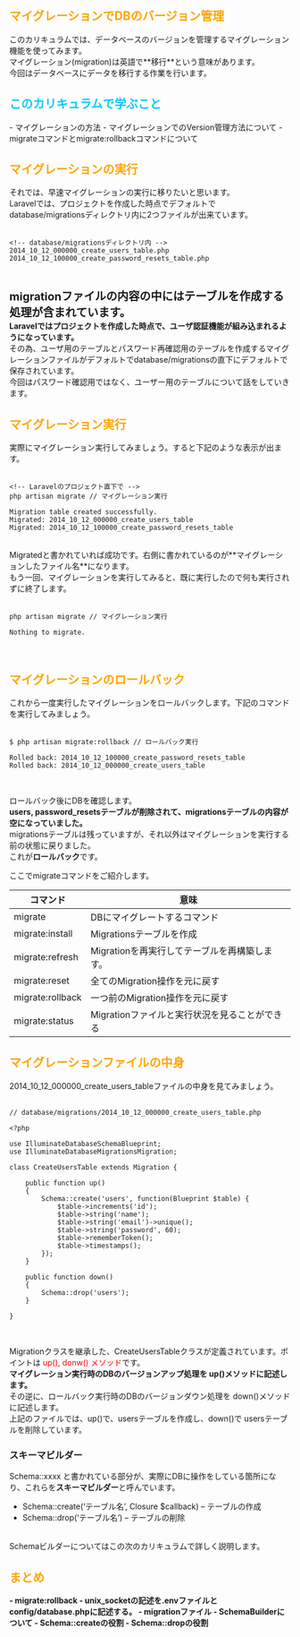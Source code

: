 <h2 style="color: orange;">マイグレーションでDBのバージョン管理</h2>
このカリキュラムでは、データベースのバージョンを管理するマイグレーション機能を使ってみます。<br>
マイグレーション(migration)は英語で**移行**という意味があります。<br>
今回はデータベースにデータを移行する作業を行います。

<h2 style="color: #00CCFF;">このカリキュラムで学ぶこと</h2>
- マイグレーションの方法
- マイグレーションでのVersion管理方法について
	- migrateコマンドとmigrate:rollbackコマンドについて

<h2 style="color: orange;">マイグレーションの実行</h2>
それでは、早速マイグレーションの実行に移りたいと思います。<br>
Laravelでは、プロジェクトを作成した時点でデフォルトでdatabase/migrationsディレクトリ内に2つファイルが出来ています。<br>
<br>

```
<!-- database/migrationsディレクトリ内 -->
2014_10_12_000000_create_users_table.php
2014_10_12_100000_create_password_resets_table.php
```

<br>

<span style="font-size: 20px;">**migrationファイルの内容の中にはテーブルを作成する処理が含まれています。**</span><br>
**Laravelではプロジェクトを作成した時点で、ユーザ認証機能が組み込まれるようになっています。**<br>
その為、ユーザ用のテーブルとパスワード再確認用のテーブルを作成するマイグレーションファイルがデフォルトでdatabase/migrationsの直下にデフォルトで保存されています。<br>
今回はパスワード確認用ではなく、ユーザー用のテーブルについて話をしていきます。<br>

<h2 style="color: orange;">マイグレーション実行</h2>
実際にマイグレーション実行してみましょう。すると下記のような表示が出ます。<br>
<br>

```
<!-- Laravelのプロジェクト直下で -->
php artisan migrate // マイグレーション実行

Migration table created successfully.
Migrated: 2014_10_12_000000_create_users_table
Migrated: 2014_10_12_100000_create_password_resets_table
```

<br>
Migratedと書かれていれば成功です。右側に書かれているのが**マイグレーションしたファイル名**になります。<br>
もう一回、マイグレーションを実行してみると、既に実行したので何も実行されずに終了します。<br>
<br>

```
php artisan migrate // マイグレーション実行

Nothing to migrate.
```

<br>
<h2 style="color: orange;">マイグレーションのロールバック</h2>
これから一度実行したマイグレーションをロールバックします。下記のコマンドを実行してみましょう。<br>
<br>

```
$ php artisan migrate:rollback // ロールバック実行

Rolled back: 2014_10_12_100000_create_password_resets_table
Rolled back: 2014_10_12_000000_create_users_table
```
<br>

ロールバック後にDBを確認します。<br>
**users, password_resetsテーブルが削除されて、migrationsテーブルの内容が空になっていました。**<br>migrationsテーブルは残っていますが、それ以外はマイグレーションを実行する前の状態に戻りました。<br>
これが**ロールバック**です。

ここでmigrateコマンドをご紹介します。

<table>
    <thead>
        <tr>
            <th>コマンド</th>
            <th>意味</th>
        </tr>
    </thead>
    <tbody>
        <tr>
            <td>migrate</td>
            <td>DBにマイグレートするコマンド</td>
        </tr>
        <tr>
            <td>migrate:install</td>
            <td>Migrationsテーブルを作成</td>
        </tr>
        <tr>
            <td>migrate:refresh</td>
            <td>Migrationを再実行してテーブルを再構築します。</td>
        </tr>
        <tr>
            <td>migrate:reset</td>
            <td>全てのMigration操作を元に戻す</td>
        </tr>
        <tr>
            <td>migrate:rollback</td>
            <td>一つ前のMigration操作を元に戻す</td>
        </tr>
        <tr>
            <td>migrate:status</td>
            <td>Migrationファイルと実行状況を見ることができる</td>
        </tr>
    </tbody>
</table>

<h2 style="color: orange;">マイグレーションファイルの中身</h2>
2014_10_12_000000_create_users_tableファイルの中身を見てみましょう。<br>
<br>

```
// database/migrations/2014_10_12_000000_create_users_table.php

<?php

use IlluminateDatabaseSchemaBlueprint;
use IlluminateDatabaseMigrationsMigration;

class CreateUsersTable extends Migration {

    public function up()
    {
        Schema::create('users', function(Blueprint $table) {
            $table->increments('id');
            $table->string('name');
            $table->string('email')->unique();
            $table->string('password', 60);
            $table->rememberToken();
            $table->timestamps();
        });
    }

    public function down()
    {
        Schema::drop('users');
    }

}
```

<br>

Migrationクラスを継承した、CreateUsersTableクラスが定義されています。ポイントは <span style="color: red;">up(), donw() メソッド</span>です。<br>
**マイグレーション実行時のDBのバージョンアップ処理を up()メソッドに記述します。**<br>
その逆に、ロールバック実行時のDBのバージョンダウン処理を down()メソッドに記述します。<br>
上記のファイルでは、up()で、usersテーブルを作成し、down()で usersテーブルを削除しています。

### スキーマビルダー

Schema::xxxx と書かれている部分が、実際にDBに操作をしている箇所になり、これらを**スキーマビルダー**と呼んでいます。<br>

- Schema::create(‘テーブル名’, Closure $callback) – テーブルの作成
- Schema::drop(‘テーブル名’) – テーブルの削除

<br>
Schemaビルダーについてはこの次のカリキュラムで詳しく説明します。<br>

<h2 style="color: orange;">まとめ</h2>
<strong>
- migrate:rollback
	- unix_socketの記述を.envファイルとconfig/database.phpに記述する。
- migrationファイル
- SchemaBuilderについて
	- Schema::createの役割
	- Schema::dropの役割
</strong>	
